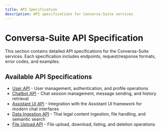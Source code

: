 ```yaml
---
title: API Specification
description: API specifications for Conversa-Suite services
---
```


# Conversa-Suite API Specification

This section contains detailed API specifications for the Conversa-Suite services. Each specification includes endpoints, request/response formats, error codes, and examples.

## Available API Specifications

- [User API](./user) - User management, authentication, and profile operations 
- [Chatbot API](./chatbot) - Chat session management, message sending, and history retrieval 
- [Assistant UI API](./assistant-ui) - Integration with the Assistant UI framework for modern chat interfaces 
- [Data Ingestion API](./data-ingestion) - Thai legal content ingestion, file handling, and semantic search
- [File Upload API](./file-upload) - File upload, download, listing, and deletion operations